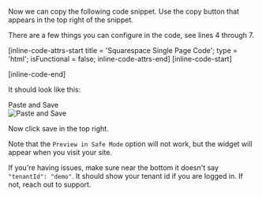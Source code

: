 Now we can copy the following code snippet. Use the copy button that appears in the top right of the snippet.

There are a few things you can configure in the code, see lines 4 through 7.

[inline-code-attrs-start title = 'Squarespace Single Page Code'; type = 'html'; isFunctional = false; inline-code-attrs-end]
[inline-code-start]
<script src="https://cdn.fastcomments.com/js/embed-v2.min.js"></script>
<div id="fastcomments-widget"></div>
<script>
    (function () {
        const tenantId = 'demo'; // your account id

        function tryLoad() {
            window.FastCommentsUI(document.getElementById('fastcomments-widget'), {
                tenantId
            });
        }

        tryLoad();
    })();
</script>

[inline-code-end]

It should look like this:

<div class="screenshot white-bg">
    <div class="title">Paste and Save</div>
    <img class="screenshot-image" src="/images/installation-guides/squarespace-pages-specific-page-step-2-1-add-code-and-save.png" alt="Paste and Save" />
</div>

Now click save in the top right.

Note that the `Preview in Safe Mode` option will not work, but the widget will appear when you visit your site.

If you're having issues, make sure near the bottom it doesn't say `"tenantId": "demo"`. It should show your tenant id if you are logged in. If not, reach out to support.
